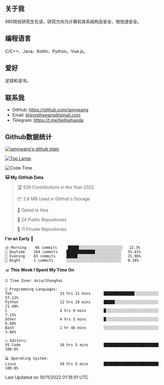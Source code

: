 ## 关于我

985院校研究生在读，研究方向为计算机体系结构及安全、侧信道安全。

## 编程语言

C/C++、Java、Kotlin、Python、Vue.js。

## 爱好

足球和读书。

## 联系我

- GitHub: https://github.com/iamywang
- Email: bigyophswang@gmail.com
- Telegram: https://t.me/heiheihaoda

## Github数据统计

[![iamywang's github stats](https://github-readme-stats.vercel.app/api?username=iamywang&count_private=true&show_icons=true)]()

[![Top Langs](https://github-readme-stats.vercel.app/api/top-langs/?username=iamywang&layout=compact)]()

<!--START_SECTION:waka-->
![Code Time](http://img.shields.io/badge/Code%20Time-604%20hrs%2041%20mins-blue)

**🐱 My GitHub Data** 

> 🏆 539 Contributions in the Year 2022
 > 
> 📦 2.6 MB Used in GitHub's Storage 
 > 
> 💼 Opted to Hire
 > 
> 📜 24 Public Repositories 
 > 
> 🔑 11 Private Repositories  
 > 
**I'm an Early 🐤** 

```text
🌞 Morning    66 commits     █████░░░░░░░░░░░░░░░░░░░░   22.3% 
🌆 Daytime    164 commits    █████████████░░░░░░░░░░░░   55.41% 
🌃 Evening    65 commits     █████░░░░░░░░░░░░░░░░░░░░   21.96% 
🌙 Night      1 commits      ░░░░░░░░░░░░░░░░░░░░░░░░░   0.34%

```


📊 **This Week I Spent My Time On** 

```text
⌚︎ Time Zone: Asia/Shanghai

💬 Programming Languages: 
TeX                      33 hrs 11 mins      ██████████████░░░░░░░░░░░   57.12% 
Python                   12 hrs 28 mins      █████░░░░░░░░░░░░░░░░░░░░   21.49% 
C                        4 hrs 9 mins        █░░░░░░░░░░░░░░░░░░░░░░░░   7.15% 
Other                    4 hrs 3 mins        █░░░░░░░░░░░░░░░░░░░░░░░░   6.99% 
Bash                     1 hr 46 mins        ░░░░░░░░░░░░░░░░░░░░░░░░░   3.06%

🔥 Editors: 
VS Code                  58 hrs 5 mins       █████████████████████████   100.0%

💻 Operating System: 
Linux                    58 hrs 5 mins       █████████████████████████   100.0%

```


 Last Updated on 19/11/2022 01:16:01 UTC
<!--END_SECTION:waka-->
